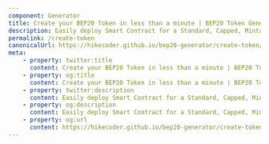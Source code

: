 ```yaml
---
component: Generator
title: Create your BEP20 Token in less than a minute | BEP20 Token Generator
description: Easily deploy Smart Contract for a Standard, Capped, Mintable, Burnable BEP20 Token. No login. No setup. No coding required.
permalink: /create-token
canonicalUrl: https://hikecoder.github.io/bep20-generator/create-token/
meta:
    - property: twitter:title
      content: Create your BEP20 Token in less than a minute | BEP20 Token Generator
    - property: og:title
      content: Create your BEP20 Token in less than a minute | BEP20 Token Generator
    - property: twitter:description
      content: Easily deploy Smart Contract for a Standard, Capped, Mintable, Burnable BEP20 Token. No login. No setup. No coding required.
    - property: og:description
      content: Easily deploy Smart Contract for a Standard, Capped, Mintable, Burnable BEP20 Token. No login. No setup. No coding required.
    - property: og:url
      content: https://hikecoder.github.io/bep20-generator/create-token/
---
```


